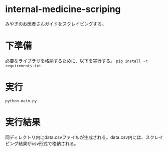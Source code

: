 # internal-medicine-scriping
みやぎのお医者さんガイドをスクレイピングする。

# 下準備
必要なライブラリを格納するために、以下を実行する。
`pip install -r requirements.txt`

# 実行
`python main.py`

# 実行結果
同ディレクトリ内にdata.csvファイルが生成される。data.csv内には、スクレイピング結果がcsv形式で格納される。
